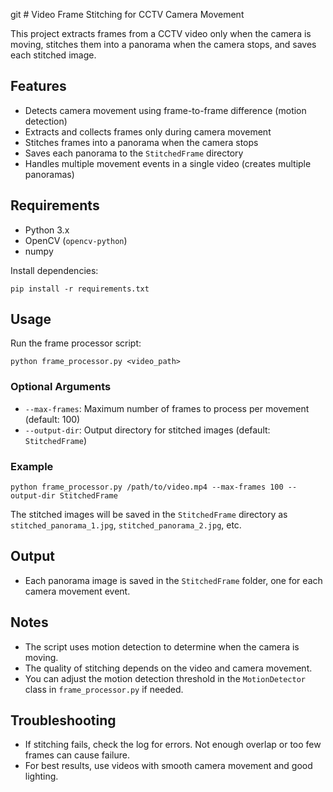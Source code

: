 git # Video Frame Stitching for CCTV Camera Movement

This project extracts frames from a CCTV video only when the camera is moving, stitches them into a panorama when the camera stops, and saves each stitched image.

## Features
- Detects camera movement using frame-to-frame difference (motion detection)
- Extracts and collects frames only during camera movement
- Stitches frames into a panorama when the camera stops
- Saves each panorama to the `StitchedFrame` directory
- Handles multiple movement events in a single video (creates multiple panoramas)

## Requirements
- Python 3.x
- OpenCV (`opencv-python`)
- numpy

Install dependencies:
```
pip install -r requirements.txt
```

## Usage

Run the frame processor script:
```
python frame_processor.py <video_path>
```

### Optional Arguments
- `--max-frames`: Maximum number of frames to process per movement (default: 100)
- `--output-dir`: Output directory for stitched images (default: `StitchedFrame`)

### Example
```
python frame_processor.py /path/to/video.mp4 --max-frames 100 --output-dir StitchedFrame
```

The stitched images will be saved in the `StitchedFrame` directory as `stitched_panorama_1.jpg`, `stitched_panorama_2.jpg`, etc.

## Output
- Each panorama image is saved in the `StitchedFrame` folder, one for each camera movement event.

## Notes
- The script uses motion detection to determine when the camera is moving.
- The quality of stitching depends on the video and camera movement.
- You can adjust the motion detection threshold in the `MotionDetector` class in `frame_processor.py` if needed.

## Troubleshooting
- If stitching fails, check the log for errors. Not enough overlap or too few frames can cause failure.
- For best results, use videos with smooth camera movement and good lighting.